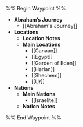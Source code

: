 %% Begin Waypoint %%
- **Abraham’s Journey**
	- [[Abraham's Journey]]
- **Locations**
	- **Location Notes**
	- **Main Locations**
		- [[Canaan]]
		- [[Egypt]]
		- [[Garden of Eden]]
		- [[Harlan]]
		- [[Shechem]]
		- [[Ur]]
- **Nations**
	- **Main Nations**
		- [[Israelite]]
	- **Nation Notes**

%% End Waypoint %%